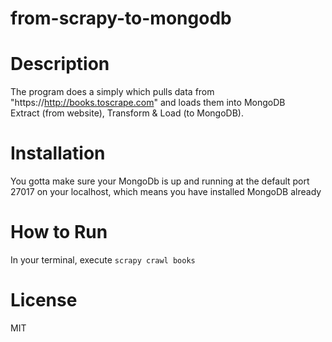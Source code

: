 # from-scrapy-to-mongodb

# Description
The program does a simply which pulls data from "https://http://books.toscrape.com" and loads them into MongoDB</br>
Extract (from website), Transform & Load (to MongoDB).

# Installation
You gotta make sure your MongoDb is up and running at the default port 27017 on your localhost, which means you have installed MongoDB already

# How to Run
In your terminal, execute ```scrapy crawl books```

# License
MIT
